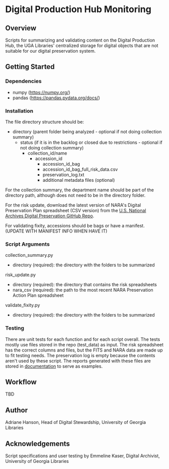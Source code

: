 # Digital Production Hub Monitoring

## Overview

Scripts for summarizing and validating content on the Digital Production Hub, 
the UGA Libraries' centralized storage for digital objects that are not suitable for our digital preservation system.

## Getting Started

### Dependencies

- numpy (https://numpy.org/)
- pandas (https://pandas.pydata.org/docs/)

### Installation

The file directory structure should be:

- directory (parent folder being analyzed - optional if not doing collection summary)
    - status (if it is in the backlog or closed due to restrictions - optional if not doing collection summary)
        - collection_id/name
            - accession_id
                - accession_id_bag
                - accession_id_bag_full_risk_data.csv
                - preservation_log.txt
                - additional metadata files (optional)

For the collection summary, the department name should be part of the directory path, 
although does not need to be in the directory folder.

For the risk update, download the latest version of NARA's Digital Preservation Plan spreadsheet (CSV version) from the 
[U.S. National Archives Digital Preservation GitHub Repo](https://github.com/usnationalarchives/digital-preservation).

For validating fixity, accessions should be bags or have a manifest. (UPDATE WITH MANIFEST INFO WHEN HAVE IT)

### Script Arguments

collection_summary.py

- directory (required): the directory with the folders to be summarized

risk_update.py

- directory (required): the directory that contains the risk spreadsheets
- nara_csv (required): the path to the most recent NARA Preservation Action Plan spreadsheet

validate_fixity.py

- directory (required): the directory with the folders to be summarized

### Testing

There are unit tests for each function and for each script overall.
The tests mostly use files stored in the repo (test_data) as input. 
The risk spreadsheet has the correct columns and files, but the FITS and NARA data are made up to fit testing needs.
The preservation log is empty because the contents aren't used by these script. 
The reports generated with these files are stored in [documentation](documentation) to serve as examples. 

## Workflow

TBD

## Author

Adriane Hanson, Head of Digital Stewardship, University of Georgia Libraries

## Acknowledgements

Script specifications and user testing by Emmeline Kaser, Digital Archivist, University of Georgia Libraries
